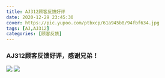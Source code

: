```yaml
---
title: AJ312顾客反馈好评
date: 2020-12-29 23:45:30
cover: https://pic.yupoo.com/ptbxcp/61a945b8/94fbf634.jpg
tags: [AJ,AJ312]
categories: [顾客反馈]
---
```


###  AJ312顾客反馈好评，感谢兄弟！
![](https://pic.yupoo.com/ptbxcp/807dcf9f/de0856c7.jpg)
![](https://pic.yupoo.com/ptbxcp/61a945b8/94fbf634.jpg)

